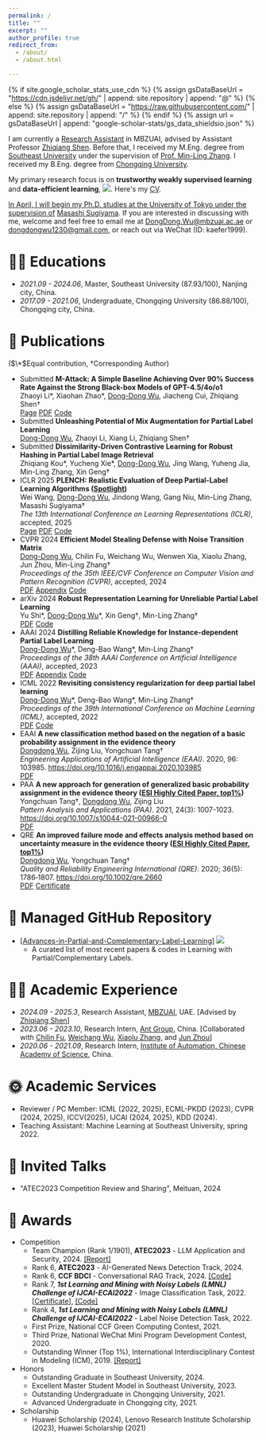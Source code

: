 ```yaml
---
permalink: /
title: ""
excerpt: ""
author_profile: true
redirect_from: 
  - /about/
  - /about.html

---
```


{% if site.google_scholar_stats_use_cdn %}
{% assign gsDataBaseUrl = "https://cdn.jsdelivr.net/gh/" | append: site.repository | append: "@" %}
{% else %}
{% assign gsDataBaseUrl = "https://raw.githubusercontent.com/" | append: site.repository | append: "/" %}
{% endif %}
{% assign url = gsDataBaseUrl | append: "google-scholar-stats/gs_data_shieldsio.json" %}

<span class='anchor' id='about-me'></span>

I am currently a <u>Research Assistant</u> in MBZUAI, advised by Assistant Professor [Zhiqiang Shen](https://zhiqiangshen.com/). Before that, I received my M.Eng. degree from [Southeast University](https://cse.seu.edu.cn/) under the supervision of [Prof. Min-Ling Zhang](http://palm.seu.edu.cn/zhangml). I received my B.Eng. degree from [Chongqing University](http://www.cse.cqu.edu.cn/).

My primary research focus is on **trustworthy weakly supervised learning** and **data-efficient learning**,   <a href='https://scholar.google.com/citations?user=_Vx3dZgAAAAJ'><img src="https://img.shields.io/endpoint?url={{ url | url_encode }}&logo=Google%20Scholar&labelColor=f6f6f6&color=9cf&style=flat&label=citations"></a>. Here's my  <a href ="../certificates/CV.pdf">CV</a>.

<u>In April, I will begin my Ph.D. studies at the University of Tokyo under the supervision of</u> [Masashi Sugiyama](https://scholar.google.co.jp/citations?user=GkYIrlIAAAAJ&hl=en). If you are interested in discussing with me, welcome and feel free to email me at DongDong.Wu@mbzuai.ac.ae or dongdongwu1230@gmail.com, or reach out via WeChat (ID: kaefer1999).

# 👨‍🎓 Educations

- *2021.09 - 2024.06*, Master, Southeast University (87.93/100), Nanjing city, China. 
- *2017.09 - 2021.06*, Undergraduate, Chongqing University (86.88/100), Chongqing city, China.


# 📝 Publications
($\*$Equal contribution, $\dagger$Corresponding Author)
- <span class='paper-prebadge'>Submitted</span> **M-Attack: A Simple Baseline Achieving Over 90% Success Rate Against the Strong Black-box Models of GPT-4.5/4o/o1**<br>Zhaoyi Li\*, Xiaohan Zhao\*, <u>Dong-Dong Wu</u>, Jiacheng Cui, Zhiqiang Shen$\dagger$<br><span class='paper-asset'><a href="https://vila-lab.github.io/M-Attack-Website/">Page</a></span> <span class='paper-asset'><a href="https://arxiv.org/pdf/2503.10635v1">PDF</a></span> <span class='paper-asset'><a href="https://github.com/VILA-Lab/M-Attack">Code</a></span>
- <span class='paper-prebadge'>Submitted</span> **Unleashing Potential of Mix Augmentation for Partial Label Learning**<br><u>Dong-Dong Wu</u>, Zhaoyi Li, Xiang Li, Zhiqiang Shen$\dagger$<br>
- <span class='paper-prebadge'>Submitted</span> **Dissimilarity-Driven Contrastive Learning for Robust Hashing in Partial Label Image Retrieval**<br>Zhiqiang Kou\*, Yucheng Xie\*, <u>Dong-Dong Wu</u>, Jing Wang, Yuheng Jia, Min-Ling Zhang, Xin Geng$\dagger$
- <span class='paper-badge'>ICLR 2025</span> **PLENCH: Realistic Evaluation of Deep Partial-Label Learning Algorithms (<u>Spotlight</u>)**<br>Wei Wang, <u>Dong-Dong Wu</u>, Jindong Wang, Gang Niu, Min-Ling Zhang, Masashi Sugiyama$\dagger$<br>*The 13th International Conference on Learning Representations (ICLR)*, accepted, 2025<br><span class='paper-asset'><a href="https://openreview.net/forum?id=FtX6oAW7Dd&referrer=%5BAuthor%20Console%5D(%2Fgroup%3Fid%3DICLR.cc%2F2025%2FConference%2FAuthors%23your-submissions">Page</a></span> <span class='paper-asset'><a href="https://arxiv.org/pdf/2502.10184">PDF</a></span> <span class='paper-asset'><a href="https://github.com/wwangwitsel/PLENCH">Code</a></span>
- <span class='paper-badge'>CVPR 2024</span> **Efficient Model Stealing Defense with Noise Transition Matrix**<br><u>Dong-Dong Wu</u>, Chilin Fu, Weichang Wu, Wenwen Xia, Xiaolu Zhang, Jun Zhou, Min-Ling Zhang$\dagger$<br>*Proceedings of the 35th IEEE/CVF Conference on Computer Vision and Pattern Recognition (CVPR)*, accepted, 2024<br><span class='paper-asset'><a href="https://palm.seu.edu.cn/zhangml/files/CVPR'24.pdf">PDF</a></span> <span class='paper-asset'><a href="https://palm.seu.edu.cn/zhangml/files/Appendix_CVPR'24.pdf">Appendix</a></span> <span class='paper-asset'><a href="https://github.com/wu-dd/EMMA">Code</a></span>
- <span class='paper-prebadge'>arXiv 2024</span> **Robust Representation Learning for Unreliable Partial Label Learning**<br>Yu Shi\*, <u>Dong-Dong Wu</u>\*, Xin Geng$\dagger$, Min-Ling Zhang$\dagger$<br><span class='paper-asset'><a href="https://arxiv.org/pdf/2308.16718.pdf">PDF</a></span> <span class='paper-asset'><a href="https://github.com/wu-dd/URRL">Code</a></span>
- <span class='paper-badge'>AAAI 2024</span> **Distilling Reliable Knowledge for Instance-dependent Partial Label Learning**<br><u>Dong-Dong Wu</u>\*, Deng-Bao Wang\*, Min-Ling Zhang$\dagger$<br>*Proceedings of the 38th AAAI Conference on Artificial Intelligence (AAAI)*, accepted, 2023<br><span class='paper-asset'><a href="https://palm.seu.edu.cn/zhangml/files/AAAI'24d.pdf">PDF</a></span> <span class='paper-asset'><a href="https://palm.seu.edu.cn/zhangml/files/Appendix_AAAI'24d.pdf">Appendix</a></span> <span class='paper-asset'><a href="https://github.com/wu-dd/DIRK">Code</a></span>
- <span class='paper-badge'>ICML 2022</span> **Revisiting consistency regularization for deep partial label learning**<br><u>Dong-Dong Wu</u>\*, Deng-Bao Wang\*, Min-Ling Zhang$\dagger$<br>*Proceedings of the 39th International Conference on Machine Learning (ICML)*, accepted, 2022<br><span class='paper-asset'><a href="http://palm.seu.edu.cn/zhangml/files/ICML'22a.pdf">PDF</a></span> <span class='paper-asset'><a href="https://github.com/wu-dd/PLCR">Code</a></span>
- <span class='paper-badge'>EAAI</span> **A new classification method based on the negation of a basic probability assignment in the evidence theory**<br><u>Dongdong Wu</u>, Zijing Liu, Yongchuan Tang$\dagger$<br>*Engineering Applications of Artificial Intelligence (EAAI)*. 2020, 96: 103985. https://doi.org/10.1016/j.engappai.2020.103985<br><span class='paper-asset'><a href="https://www.sciencedirect.com/science/article/abs/pii/S0952197620302864">PDF</a></span>
- <span class='paper-badge'>PAA</span>  **A new approach for generation of generalized basic probability  assignment in the evidence theory (<u>ESI Highly Cited Paper, top1%</u>)**<br>Yongchuan Tang$\dagger$, <u>Dongdong Wu</u>, Zijing Liu<br>*Pattern Analysis and Applications (PAA)*.  2021, 24(3): 1007-1023. https://doi.org/10.1007/s10044-021-00966-0<br><span class='paper-asset'><a href="https://link.springer.com/content/pdf/10.1007/s10044-021-00966-0.pdf">PDF</a></span>
- <span class='paper-badge'>QRE</span> **An improved failure mode and effects analysis method based on uncertainty measure in the evidence theory (<u>ESI Highly Cited Paper, top1%</u>)**<br><u>Dongdong Wu</u>, Yongchuan Tang$\dagger$<br>*Quality and Reliability Engineering International (QRE)*. 2020; 36(5): 1786‐1807. https://doi.org/10.1002/qre.2660<br><span class='paper-asset'><a href="https://onlinelibrary.wiley.com/doi/epdf/10.1002/qre.2660">PDF</a></span> <span class='paper-asset'><a href="../certificates/Top Cited Article 2020-2021.pdf">Certificate</a></span>

# 🎈 Managed GitHub Repository

- [[Advances-in-Partial-and-Complementary-Label-Learning]](https://github.com/wu-dd/Advances-in-Partial-and-Complementary-Label-Learning) ![](https://img.shields.io/github/stars/wu-dd/Advances-in-Partial-and-Complementary-Label-Learning)
  - A curated list of most recent papers & codes in Learning with Partial/Complementary Labels.

# 👨‍💻 Academic Experience

- *2024.09 - 2025.3*, Research Assistant, [MBZUAI](https://mbzuai.ac.ae/), UAE. [Advised by [Zhiqiang Shen](https://zhiqiangshen.com/)]
- *2023.06 - 2023.10*, Research Intern, [Ant Group](https://www.antgroup.com/), China. [Collaborated with [Chilin Fu](https://dblp.org/pid/245/1803.html), [Weichang Wu](https://openreview.net/profile?id=~Weichang_Wu1), [Xiaolu Zhang](https://scholar.google.com/citations?user=cAz9PToAAAAJ&hl=en), and [Jun Zhou](https://scholar.google.com/citations?user=mCVvloEAAAAJ&hl=en)]
- *2020.06 - 2021.09*, Research Intern, [Institute of Automation, Chinese Academy of Science](http://www.ia.cas.cn/), China.

# 🌞 Academic Services

- Reviewer / PC Member: ICML (2022, 2025), ECML-PKDD (2023), CVPR (2024, 2025), ICCV(2025), IJCAI (2024, 2025), KDD (2024).
- Teaching Assistant: Machine Learning at Southeast University, spring 2022.

# 👻 Invited Talks

- "ATEC2023 Competition Review and Sharing", Meituan, 2024

# 🏅 Awards

- Competition
  - Team Champion (Rank 1/1901), **ATEC2023** - LLM Application and Security, 2024. [[Report]](https://tech.cnr.cn/techph/20240423/t20240423_526677850.shtml)
  - Rank 6, **ATEC2023** - AI-Generated News Detection Track, 2024.
  - Rank 6, **CCF BDCI** - Conversational RAG Track, 2024. [[Code]](https://github.com/wu-dd/BDCI-Solution) 
  - Rank 7, ***1st Learning and Mining with Noisy Labels (LMNL) Challenge of IJCAI-ECAI2022*** - Image Classification Task, 2022. [<a href="../certificates/1st of LMNL challenge.pdf">Certificate</a>], [[Code]](https://github.com/wu-dd/LMNL)
  - Rank 4, ***1st Learning and Mining with Noisy Labels (LMNL) Challenge of IJCAI-ECAI2022*** - Label Noise Detection Task, 2022.
  - First Prize, National CCF Green Computing Contest, 2021.
  - Third Prize, National WeChat Mini Program Development Contest, 2020.
  - Outstanding Winner (Top 1%), International Interdisciplinary Contest in Modeling (ICM), 2019. [[Report]](https://wmxy.cqu.edu.cn/info/1016/1173.htm)
- Honors
  - Outstanding Graduate in Southeast University, 2024.
  - Excellent Master Student Model in Southeast University, 2023.
  - Outstanding Undergraduate in Chongqing University, 2021.
  - Advanced Undergraduate in Chongqing city, 2021.
- Scholarship
  - Huawei Scholarship (2024), Lenovo Research Institute Scholarship (2023), Huawei Scholarship (2021)
